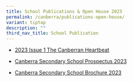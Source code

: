 ```yaml
---
title: School Publications & Open House 2023
permalink: /canberra/publications-open-house/
variant: tiptap
description: ""
third_nav_title: School Publication
---
```

<ul data-tight="true" class="tight">
<li>
<p><a href="/files/2023/2023_Issue_1_The_Canberran_Hearbeat.pdf" rel="noopener noreferrer nofollow" target="_blank">2023 Issue 1 The Canberran Heartbeat</a>
</p>
</li>
<li>
<p><a href="/files/2023/2023_Issue_2_The_Canberran_Hearbeat.pdf" rel="noopener noreferrer nofollow" target="_blank">Canberra Secondary School Prospectus 2023</a>
</p>
</li>
<li>
<p><a href="/files/2023/Canberra_Brochure_2023.pdf" rel="noopener noreferrer nofollow" target="_blank">Canberra Secondary School Brochure 2023</a>
</p>
</li>
</ul>
<p></p>